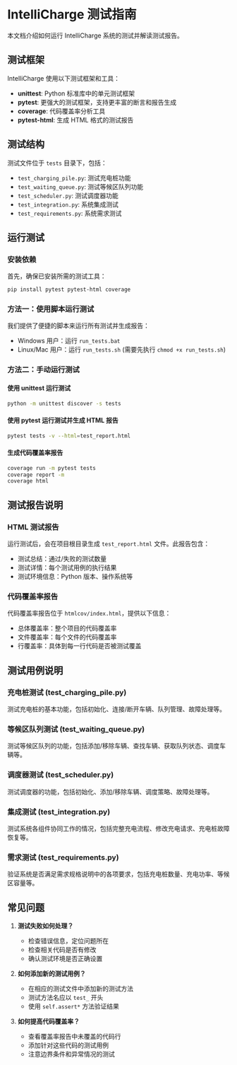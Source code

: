 # IntelliCharge 测试指南

本文档介绍如何运行 IntelliCharge 系统的测试并解读测试报告。

## 测试框架

IntelliCharge 使用以下测试框架和工具：

- **unittest**: Python 标准库中的单元测试框架
- **pytest**: 更强大的测试框架，支持更丰富的断言和报告生成
- **coverage**: 代码覆盖率分析工具
- **pytest-html**: 生成 HTML 格式的测试报告

## 测试结构

测试文件位于 `tests` 目录下，包括：

- `test_charging_pile.py`: 测试充电桩功能
- `test_waiting_queue.py`: 测试等候区队列功能
- `test_scheduler.py`: 测试调度器功能
- `test_integration.py`: 系统集成测试
- `test_requirements.py`: 系统需求测试

## 运行测试

### 安装依赖

首先，确保已安装所需的测试工具：

```bash
pip install pytest pytest-html coverage
```

### 方法一：使用脚本运行测试

我们提供了便捷的脚本来运行所有测试并生成报告：

- Windows 用户：运行 `run_tests.bat`
- Linux/Mac 用户：运行 `run_tests.sh` (需要先执行 `chmod +x run_tests.sh`)

### 方法二：手动运行测试

#### 使用 unittest 运行测试

```bash
python -m unittest discover -s tests
```

#### 使用 pytest 运行测试并生成 HTML 报告

```bash
pytest tests -v --html=test_report.html
```

#### 生成代码覆盖率报告

```bash
coverage run -m pytest tests
coverage report -m
coverage html
```

## 测试报告说明

### HTML 测试报告

运行测试后，会在项目根目录生成 `test_report.html` 文件。此报告包含：

- 测试总结：通过/失败的测试数量
- 测试详情：每个测试用例的执行结果
- 测试环境信息：Python 版本、操作系统等

### 代码覆盖率报告

代码覆盖率报告位于 `htmlcov/index.html`，提供以下信息：

- 总体覆盖率：整个项目的代码覆盖率
- 文件覆盖率：每个文件的代码覆盖率
- 行覆盖率：具体到每一行代码是否被测试覆盖

## 测试用例说明

### 充电桩测试 (test_charging_pile.py)

测试充电桩的基本功能，包括初始化、连接/断开车辆、队列管理、故障处理等。

### 等候区队列测试 (test_waiting_queue.py)

测试等候区队列的功能，包括添加/移除车辆、查找车辆、获取队列状态、调度车辆等。

### 调度器测试 (test_scheduler.py)

测试调度器的功能，包括初始化、添加/移除车辆、调度策略、故障处理等。

### 集成测试 (test_integration.py)

测试系统各组件协同工作的情况，包括完整充电流程、修改充电请求、充电桩故障恢复等。

### 需求测试 (test_requirements.py)

验证系统是否满足需求规格说明中的各项要求，包括充电桩数量、充电功率、等候区容量等。

## 常见问题

1. **测试失败如何处理？**
   - 检查错误信息，定位问题所在
   - 检查相关代码是否有修改
   - 确认测试环境是否正确设置

2. **如何添加新的测试用例？**
   - 在相应的测试文件中添加新的测试方法
   - 测试方法名应以 `test_` 开头
   - 使用 `self.assert*` 方法验证结果

3. **如何提高代码覆盖率？**
   - 查看覆盖率报告中未覆盖的代码行
   - 添加针对这些代码的测试用例
   - 注意边界条件和异常情况的测试 